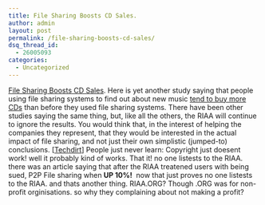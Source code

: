 ```yaml
---
title: File Sharing Boosts CD Sales.
author: admin
layout: post
permalink: /file-sharing-boosts-cd-sales/
dsq_thread_id:
  - 26005093
categories:
  - Uncategorized
---
```

[File Sharing Boosts CD Sales][1]. Here is yet another study saying that people using file sharing systems to find out about new music [tend to buy more CDs][2] than before they used file sharing systems. There have been other studies saying the same thing, but, like all the others, the RIAA will continue to ignore the results. You would think that, in the interest of helping the companies they represent, that they would be interested in the actual impact of file sharing, and not just their own simplistic (jumped-to) conclusions. [[Techdirt][3]] People just never learn: Copyright just doesent work! well it probably kind of works. That it! no one listests to the RIAA. there was an article saying that after the RIAA treatened users with being sued, P2P File sharing when **UP 10%!**&nbsp; now that just proves no one listests to the RIAA. and thats another thing. RIAA.ORG? Though .ORG was for non-profit orginisations. so why they complaining about not making a profit?

 [1]: http://techdirt.com/articles/20030709/0928208.shtml
 [2]: http://www.netimperative.com/cmn/viewdoc.jsp?cat=all&ct=news&docid=BEP1_News_0000054857
 [3]: http://www.techdirt.com/